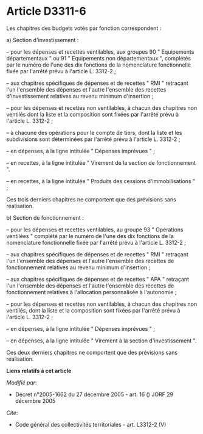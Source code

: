 # Article D3311-6

Les chapitres des budgets votés par fonction correspondent : 

a) Section d'investissement : 

– pour les dépenses et recettes ventilables, aux groupes 90 " Equipements départementaux " ou 91 " Equipements non
départementaux ", complétés par le numéro de l'une des dix fonctions de la nomenclature fonctionnelle fixée par l'arrêté
prévu à l'article L. 3312-2 ; 

– aux chapitres spécifiques de dépenses et de recettes " RMI " retraçant l'un l'ensemble des dépenses et l'autre l'ensemble
des recettes d'investissement relatives au revenu minimum d'insertion ; 

– pour les dépenses et recettes non ventilables, à chacun des chapitres non ventilés dont la liste et la composition sont
fixées par l'arrêté prévu à l'article L. 3312-2 ; 

– à chacune des opérations pour le compte de tiers, dont la liste et les subdivisions sont déterminées par l'arrêté prévu à
l'article L. 3312-2 ; 

– en dépenses, à la ligne intitulée " Dépenses imprévues " ; 

– en recettes, à la ligne intitulée " Virement de la section de fonctionnement ". 

– en recettes, à la ligne intitulée " Produits des cessions d'immobilisations " ; 

Ces trois derniers chapitres ne comportent que des prévisions sans réalisation. 

b) Section de fonctionnement : 

– pour les dépenses et recettes ventilables, au groupe 93 " Opérations ventilées " complété par le numéro de l'une des dix
fonctions de la nomenclature fonctionnelle fixée par l'arrêté prévu à l'article L. 3312-2 ; 

– aux chapitres spécifiques de dépenses et de recettes " RMI " retraçant l'un l'ensemble des dépenses et l'autre l'ensemble
des recettes de fonctionnement relatives au revenu minimum d'insertion ; 

– aux chapitres spécifiques de dépenses et de recettes " APA " retraçant l'un l'ensemble des dépenses et l'autre l'ensemble
des recettes de fonctionnement relatives à l'allocation personnalisée à l'autonomie ; 

– pour les dépenses et recettes non ventilables, à chacun des chapitres non ventilés, dont la liste et la composition sont
fixées par l'arrêté prévu à l'article L. 3312-2 ; 

– en dépenses, à la ligne intitulée " Dépenses imprévues " ; 

– en dépenses, à la ligne intitulée " Virement à la section d'investissement ". 

Ces deux derniers chapitres ne comportent que des prévisions sans réalisation.

**Liens relatifs à cet article**

_Modifié par_:

  - Décret n°2005-1662 du 27 décembre 2005 - art. 16 () JORF 29 décembre 2005

_Cite_:

  - Code général des collectivités territoriales - art. L3312-2 (V)
